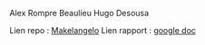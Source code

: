 Alex Rompre Beaulieu
Hugo Desousa

Lien repo : [Makelangelo](https://github.com/AlexRomB/Makelangelo-software)
Lien rapport : [google doc](https://docs.google.com/document/d/1XJwsJVz4Dfn9G5hRl8a5UWhFVNyPMyGXA2E-UqhVues/edit?usp=sharing)
